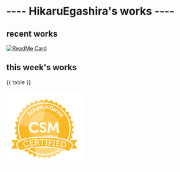 # ---- HikaruEgashira's works ----

## recent works

[![ReadMe Card](https://github-readme-stats.vercel.app/api/pin/?username=twin-te&repo=twinte-front)](https://github.com/twin-te/twinte-front)

## this week's works

{{ table }}

<img src="./image/seal-csm.png" alt="" data-canonical-src="./image/seal-csm.png" width="200" height="200" />
